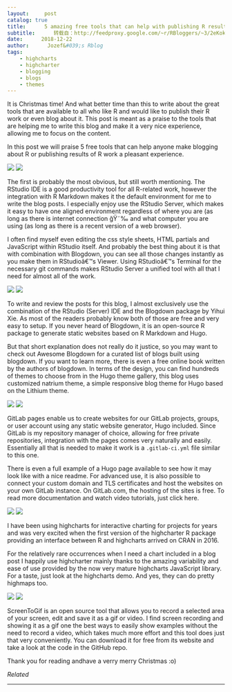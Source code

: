 ```yaml
---
layout:     post
catalog: true
title:      5 amazing free tools that can help with publishing R results and blogging
subtitle:      转载自：http://feedproxy.google.com/~r/RBloggers/~3/2eKokMBOL_c/
date:      2018-12-22
author:      Jozef&#039;s Rblog
tags:
    - highcharts
    - highcharter
    - blogging
    - blogs
    - themes
---
```








It is Christmas time! And what better time than this to write about the great tools that are available to all who like R and would like to publish their R work or even blog about it. This post is meant as a praise to the tools that are helping me to write this blog and make it a very nice experience, allowing me to focus on the content.

> 
In this post we will praise 5 free tools that can help anyone make blogging about R or publishing results of R work a pleasant experience.


![](https://i0.wp.com/github.com/rstudio/hex-stickers/raw/master/PNG/RStudio.png?w=456&ssl=1)
![](https://i0.wp.com/github.com/rstudio/hex-stickers/raw/master/PNG/RStudio.png?w=456&ssl=1)


The first is probably the most obvious, but still worth mentioning. The RStudio IDE is a good productivity tool for all R-related work, however the integration with R Markdown makes it the default environment for me to write the blog posts. I especially enjoy use the RStudio Server, which makes it easy to have one aligned environment regardless of where you are (as long as there is internet connection ğŸ˜‰ and what computer you are using (as long as there is a recent version of a web browser).

I often find myself even editing the css style sheets, HTML partials and JavaScript within RStudio itself. And probably the best thing about it is that with combination with Blogdown, you can see all those changes instantly as you make them in RStudioâ€™s Viewer. Using RStudioâ€™s Terminal for the necessary git commands makes RStudio Server a unified tool with all that I need for almost all of the work.

![](https://i0.wp.com/bookdown.org/yihui/blogdown/images/logo.png?w=456&ssl=1)
![](https://i0.wp.com/bookdown.org/yihui/blogdown/images/logo.png?w=456&ssl=1)


To write and review the posts for this blog, I almost exclusively use the combination of the RStudio (Server) IDE and the Blogdown package by Yihui Xie. As most of the readers probably know both of those are free and very easy to setup. If you never heard of Blogdown, it is an open-source R package to generate static websites based on R Markdown and Hugo.

But that short explanation does not really do it justice, so you may want to check out Awesome Blogdown for a curated list of blogs built using blogdown. If you want to learn more, there is even a free online book written by the authors of blogdown. In terms of the design, you can find hundreds of themes to choose from in the Hugo theme gallery, this blog uses customized natrium theme, a simple responsive blog theme for Hugo based on the Lithium theme.

![](https://i2.wp.com/i.ytimg.com/vi/TWqh9MtT4Bg/maxresdefault.jpg?w=456&ssl=1)
![](https://i.ytimg.com/vi/TWqh9MtT4Bg/maxresdefault.jpg)


GitLab pages enable us to create websites for our GitLab projects, groups, or user account using any static website generator, Hugo included. Since GitLab is my repository manager of choice, allowing for free private repositories, integration with the pages comes very naturally and easily. Essentially all that is needed to make it work is a `.gitlab-ci.yml` file similar to this one.

There is even a full example of a Hugo page available to see how it may look like with a nice readme. For advanced use, it is also possible to connect your custom domain and TLS certificates and host the websites on your own GitLab instance. On GitLab.com, the hosting of the sites is free. To read more documentation and watch video tutorials, just click here.

![](https://i0.wp.com/api.highcharts.com/highcharts/mstile-310x310.png?resize=310%2C310&ssl=1)
![](https://i0.wp.com/api.highcharts.com/highcharts/mstile-310x310.png?resize=310%2C310&ssl=1)


I have been using highcharts for interactive charting for projects for years and was very excited when the first version of the highcharter R package providing an interface between R and highcharts arrived on CRAN in 2016.

For the relatively rare occurrences when I need a chart included in a blog post I happily use highcharter mainly thanks to the amazing variability and ease of use provided by the now very mature highcharts JavaScript library. For a taste, just look at the highcharts demo. And yes, they can do pretty highmaps too.

![](https://i2.wp.com/github.com/NickeManarin/ScreenToGif-Website/raw/master/img/ms-icon-150x150.png?resize=150%2C150&ssl=1)
![](https://i2.wp.com/github.com/NickeManarin/ScreenToGif-Website/raw/master/img/ms-icon-150x150.png?resize=150%2C150&ssl=1)


ScreenToGif is an open source tool that allows you to record a selected area of your screen, edit and save it as a gif or video. I find screen recording and showing it as a gif one the best ways to easily show examples without the need to record a video, which takes much more effort and this tool does just that very conveniently. You can download it for free from its website and take a look at the code in the GitHub repo.

> 
Thank you for reading andhave a verry merry Christmas :o)






*Related*








---
